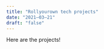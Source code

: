 ```yaml
---
title: "Rollyourown tech projects"
date: "2021–03–21"
draft: "false"
---
```


Here are the projects!
